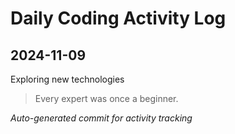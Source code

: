 # Daily Coding Activity Log

## 2024-11-09

Exploring new technologies

> Every expert was once a beginner.

*Auto-generated commit for activity tracking*
